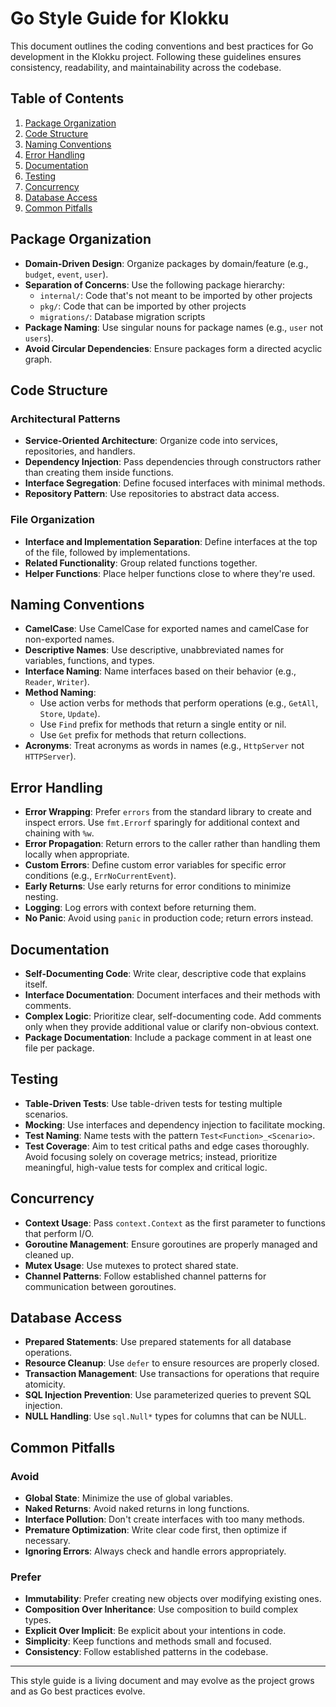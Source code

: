 # Go Style Guide for Klokku

This document outlines the coding conventions and best practices for Go development in the Klokku project. Following these guidelines ensures consistency, readability, and maintainability across the codebase.

## Table of Contents

1. [Package Organization](#package-organization)
2. [Code Structure](#code-structure)
3. [Naming Conventions](#naming-conventions)
4. [Error Handling](#error-handling)
5. [Documentation](#documentation)
6. [Testing](#testing)
7. [Concurrency](#concurrency)
8. [Database Access](#database-access)
9. [Common Pitfalls](#common-pitfalls)

## Package Organization

- **Domain-Driven Design**: Organize packages by domain/feature (e.g., `budget`, `event`, `user`).
- **Separation of Concerns**: Use the following package hierarchy:
  - `internal/`: Code that's not meant to be imported by other projects
  - `pkg/`: Code that can be imported by other projects
  - `migrations/`: Database migration scripts
- **Package Naming**: Use singular nouns for package names (e.g., `user` not `users`).
- **Avoid Circular Dependencies**: Ensure packages form a directed acyclic graph.

## Code Structure

### Architectural Patterns

- **Service-Oriented Architecture**: Organize code into services, repositories, and handlers.
- **Dependency Injection**: Pass dependencies through constructors rather than creating them inside functions.
- **Interface Segregation**: Define focused interfaces with minimal methods.
- **Repository Pattern**: Use repositories to abstract data access.

### File Organization

- **Interface and Implementation Separation**: Define interfaces at the top of the file, followed by implementations.
- **Related Functionality**: Group related functions together.
- **Helper Functions**: Place helper functions close to where they're used.

## Naming Conventions

- **CamelCase**: Use CamelCase for exported names and camelCase for non-exported names.
- **Descriptive Names**: Use descriptive, unabbreviated names for variables, functions, and types.
- **Interface Naming**: Name interfaces based on their behavior (e.g., `Reader`, `Writer`).
- **Method Naming**:
  - Use action verbs for methods that perform operations (e.g., `GetAll`, `Store`, `Update`).
  - Use `Find` prefix for methods that return a single entity or nil.
  - Use `Get` prefix for methods that return collections.
- **Acronyms**: Treat acronyms as words in names (e.g., `HttpServer` not `HTTPServer`).

## Error Handling

- **Error Wrapping**: Prefer `errors` from the standard library to create and inspect errors. Use `fmt.Errorf` sparingly for additional context and chaining with `%w`.
- **Error Propagation**: Return errors to the caller rather than handling them locally when appropriate.
- **Custom Errors**: Define custom error variables for specific error conditions (e.g., `ErrNoCurrentEvent`).
- **Early Returns**: Use early returns for error conditions to minimize nesting.
- **Logging**: Log errors with context before returning them.
- **No Panic**: Avoid using `panic` in production code; return errors instead.

## Documentation

- **Self-Documenting Code**: Write clear, descriptive code that explains itself.
- **Interface Documentation**: Document interfaces and their methods with comments.
- **Complex Logic**: Prioritize clear, self-documenting code. Add comments only when they provide additional value or clarify non-obvious context.
- **Package Documentation**: Include a package comment in at least one file per package.

## Testing

- **Table-Driven Tests**: Use table-driven tests for testing multiple scenarios.
- **Mocking**: Use interfaces and dependency injection to facilitate mocking.
- **Test Naming**: Name tests with the pattern `Test<Function>_<Scenario>`.
- **Test Coverage**: Aim to test critical paths and edge cases thoroughly. Avoid focusing solely on coverage metrics; instead, prioritize meaningful, high-value tests for complex and critical logic.


## Concurrency

- **Context Usage**: Pass `context.Context` as the first parameter to functions that perform I/O.
- **Goroutine Management**: Ensure goroutines are properly managed and cleaned up.
- **Mutex Usage**: Use mutexes to protect shared state.
- **Channel Patterns**: Follow established channel patterns for communication between goroutines.

## Database Access

- **Prepared Statements**: Use prepared statements for all database operations.
- **Resource Cleanup**: Use `defer` to ensure resources are properly closed.
- **Transaction Management**: Use transactions for operations that require atomicity.
- **SQL Injection Prevention**: Use parameterized queries to prevent SQL injection.
- **NULL Handling**: Use `sql.Null*` types for columns that can be NULL.

## Common Pitfalls

### Avoid

- **Global State**: Minimize the use of global variables.
- **Naked Returns**: Avoid naked returns in long functions.
- **Interface Pollution**: Don't create interfaces with too many methods.
- **Premature Optimization**: Write clear code first, then optimize if necessary.
- **Ignoring Errors**: Always check and handle errors appropriately.

### Prefer

- **Immutability**: Prefer creating new objects over modifying existing ones.
- **Composition Over Inheritance**: Use composition to build complex types.
- **Explicit Over Implicit**: Be explicit about your intentions in code.
- **Simplicity**: Keep functions and methods small and focused.
- **Consistency**: Follow established patterns in the codebase.

---

This style guide is a living document and may evolve as the project grows and as Go best practices evolve.
